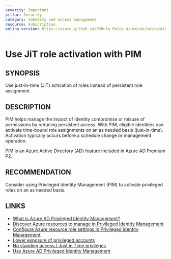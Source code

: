 ```yaml
---
severity: Important
pillar: Security
category: Identity and access management
resource: Subscription
online version: https://azure.github.io/PSRule.Rules.Azure/en/rules/Azure.RBAC.PIM/
---
```


# Use JiT role activation with PIM

## SYNOPSIS

Use just-in-time (JiT) activation of roles instead of persistent role assignment.

## DESCRIPTION

PIM helps manage the impact of identity compromise or misuse of permissions by reducing persistent access.
With PIM, eligible identities can activate time-bound role assignments on an as needed basis (just-in-time).
Activation typically occurs before a schedule change or management operation.

PIM is an Azure Active Directory (AD) feature included in Azure AD Premium P2.

## RECOMMENDATION

Consider using Privileged Identity Management (PIM) to activate privileged roles on an as needed basis.

## LINKS

- [What is Azure AD Privileged Identity Management?](https://learn.microsoft.com/azure/active-directory/privileged-identity-management/pim-configure)
- [Discover Azure resources to manage in Privileged Identity Management](https://learn.microsoft.com/azure/active-directory/privileged-identity-management/pim-resource-roles-discover-resources)
- [Configure Azure resource role settings in Privileged Identity Management](https://learn.microsoft.com/azure/active-directory/privileged-identity-management/pim-resource-roles-configure-role-settings)
- [Lower exposure of privileged accounts](https://learn.microsoft.com/azure/security/fundamentals/identity-management-best-practices#lower-exposure-of-privileged-accounts)
- [No standing access / Just in Time privileges](https://learn.microsoft.com/azure/architecture/framework/security/critical-impact-accounts#no-standing-access--just-in-time-privileges)
- [Use Azure AD Privileged Identity Management](https://learn.microsoft.com/azure/role-based-access-control/best-practices#use-azure-ad-privileged-identity-management)
